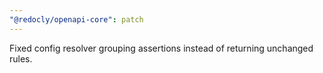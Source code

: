 ```yaml
---
"@redocly/openapi-core": patch
---
```


Fixed config resolver grouping assertions instead of returning unchanged rules.
